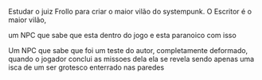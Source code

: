 Estudar o juiz Frollo para criar o maior vilão do systempunk.
O Escritor é o maior vilão, 

um NPC que sabe que esta dentro do jogo e esta paranoico com isso 

Um NPC que sabe que foi um teste do autor, completamente deformado, quando o jogador conclui as missoes dela ela se revela sendo apenas uma isca de um ser grotesco enterrado nas paredes
